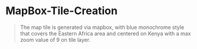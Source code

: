 # MapBox-Tile-Creation
> The map tile is generated via mapbox, with blue monochrome style that covers the Eastern Africa area and centered on Kenya with a max zoom value of 9 on tile layer.